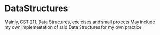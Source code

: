 # DataStructures
Mainly, CST 211, Data Structures, exercises and small projects 
May include my own implementation of said Data Structures for my own practice 
